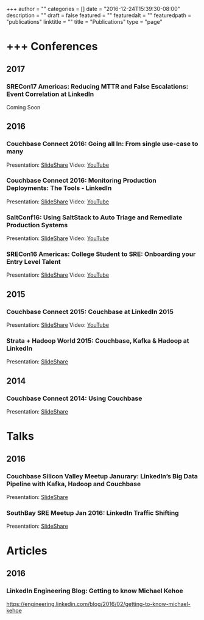 +++
author = ""
categories = []
date = "2016-12-24T15:39:30-08:00"
description = ""
draft = false
featured = ""
featuredalt = ""
featuredpath = "publications"
linktitle = ""
title = "Publications"
type = "page"

+++
Conferences
===========

2017
----

### SRECon17 Americas: Reducing MTTR and False Escalations: Event Correlation at LinkedIn

Coming Soon

2016
----

### Couchbase Connect 2016: Going all In: From single use-case to many

Presentation: [SlideShare](http://www.slideshare.net/MichaelKehoe3/couchbase-connect-2016-68421388)
Video: [YouTube](https://www.youtube.com/watch?v=1shb4UZON_I&t=3s)

### Couchbase Connect 2016: Monitoring Production Deployments: The Tools - LinkedIn

Presentation: [SlideShare](http://www.slideshare.net/MichaelKehoe3/couchbase-connect-2016-monitoring-production-deployments-the-tools-linkedin)
Video: [YouTube](https://www.youtube.com/watch?v=Dv6SWGfRWn0&t=30s)

### SaltConf16: Using SaltStack to Auto Triage and Remediate Production Systems

Presentation: [SlideShare](http://www.slideshare.net/MichaelKehoe3/michael-kehoe-61165500)
Video: [YouTube](https://www.youtube.com/watch?v=4LapQ9Zhr_E)

### SRECon16 Americas: College Student to SRE: Onboarding your Entry Level Talent

Presentation: [SlideShare](http://www.slideshare.net/MichaelKehoe3/srecon-usa-2016-growing-your-entry-level-talent)
Video: [YouTube](https://www.youtube.com/watch?v=TYX5ihgIL7s)

2015
----

### Couchbase Connect 2015: Couchbase at LinkedIn 2015

Presentation: [SlideShare](https://www.slideshare.net/slideshow/embed_code/key/9quM4qNUXJ0KO5)
Video: [YouTube](https://www.youtube.com/watch?v=TmjY1HJemi4)

### Strata + Hadoop World 2015: Couchbase, Kafka & Hadoop at LinkedIn

Presentation: [SlideShare](http://www.slideshare.net/MichaelKehoe3/couchbasetohadoopmattmichaeljustin-v4-44977611)

2014
----

### Couchbase Connect 2014: Using Couchbase

Presentation: [SlideShare](http://www.slideshare.net/Couchbase/couchbase-at-linkedin-couchbase-connect-2014)

Talks
=====

2016
----

### Couchbase Silicon Valley Meetup Janurary: LinkedIn’s Big Data Pipeline with Kafka, Hadoop and Couchbase

Presentation: [SlideShare](http://www.slideshare.net/MichaelKehoe3/couchbase-meetup-jan-2016)

### SouthBay SRE Meetup Jan 2016: LinkedIn Traffic Shifting

Presentation: [SlideShare](http://www.slideshare.net/MichaelKehoe3/southbay-sre-meetup-jan-2016)

Articles
========

2016
----

### LinkedIn Engineering Blog: Getting to know Michael Kehoe

<https://engineering.linkedin.com/blog/2016/02/getting-to-know-michael-kehoe>